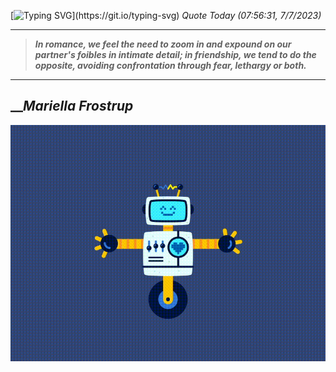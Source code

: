 [![Typing SVG](https://readme-typing-svg.herokuapp.com?font=Press+Start+2P&color=C2F784&size=35&width=900&height=100&lines=Hello+World%2C+I'm+Hung+!)](https://git.io/typing-svg) 
_Quote Today (07:56:31, 7/7/2023)_
___
>**_In romance, we feel the need to zoom in and expound on our partner's foibles in intimate detail; in friendship, we tend to do the opposite, avoiding confrontation through fear, lethargy or both._**
___

## __**_Mariella Frostrup_**

![RobotDance](src/assets/images/robot-dancing-dribble.gif?style=center)

